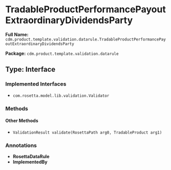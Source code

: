 # TradableProductPerformancePayoutExtraordinaryDividendsParty

**Full Name:** `cdm.product.template.validation.datarule.TradableProductPerformancePayoutExtraordinaryDividendsParty`

**Package:** `cdm.product.template.validation.datarule`

## Type: Interface

### Implemented Interfaces

- `com.rosetta.model.lib.validation.Validator`

### Methods

#### Other Methods

- `ValidationResult validate(RosettaPath arg0, TradableProduct arg1)`

### Annotations

- **RosettaDataRule**
- **ImplementedBy**

